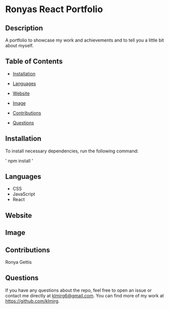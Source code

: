# Ronyas React Portfolio

## Description

A portfolio to showcase my work and achievements and to tell you a little bit about myself.

## Table of Contents

* [Installation](#installation)
 
* [Languages](#languages)

* [Website](#website)

* [Image](#image)

* [Contributions](#contributions)

* [Questions](#questions)

 ## Installation

 To install necessary dependencies, run the following command:
  
 ' npm install '

 ## Languages
 * CSS
 * JavaScript
 * React
 
 ## Website
 

 
 ## Image
<!-- ![](/public/assets/images/BudgetTrackerScreenshot.png) -->

 ## Contributions

 Ronya Gettis

 ## Questions

 If you have any questions about the repo, feel free to open an issue or contact me directly at klmirg6@gmail.com. You can find more of my work at https://github.com/klmirg.